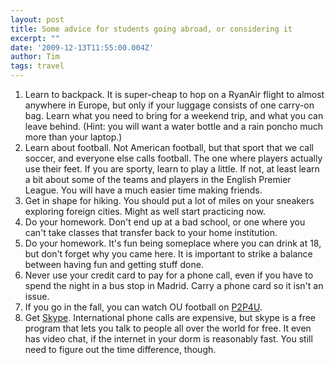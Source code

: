 ```yaml
---
layout: post
title: Some advice for students going abroad, or considering it
excerpt: ""
date: '2009-12-13T11:55:00.004Z'
author: Tim
tags: travel
---
```


1. Learn to backpack. It is super-cheap to hop on a RyanAir flight to almost anywhere in Europe, but only if your luggage consists of one carry-on bag. Learn what you need to bring for a weekend trip, and what you can leave behind. (Hint: you will want a water bottle and a rain poncho much more than your laptop.)  
2. Learn about football. Not American football, but that sport that we call soccer, and everyone else calls football. The one where players actually use their feet. If you are sporty, learn to play a little. If not, at least learn a bit about some of the teams and players in the English Premier League. You will have a much easier time making friends.  
3. Get in shape for hiking. You should put a lot of miles on your sneakers exploring foreign cities. Might as well start practicing now.  
4. Do your homework. Don't end up at a bad school, or one where you can't take classes that transfer back to your home institution.  
5. Do your homework. It's fun being someplace where you can drink at 18, but don't forget why you came here. It is important to strike a balance between having fun and getting stuff done.   
6. Never use your credit card to pay for a phone call, even if you have to spend the night in a bus stop in Madrid. Carry a phone card so it isn't an issue.   
7. If you go in the fall, you can watch OU football on <a href="http://www.p2p4u.net/">P2P4U</a>.  
8. Get <a href="http://www.skype.com">Skype</a>. International phone calls are expensive, but skype is a free program that lets you talk to people all over the world for free. It even has video chat, if the internet in your dorm is reasonably fast. You still need to figure out the time difference, though.

